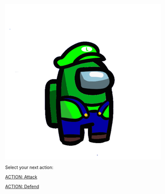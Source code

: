 ![sus](../../../img/why.png) 

Select your next action:  

[ACTION: Attack](../act2/attack2-2.md) 

[ACTION: Defend](../act2/guard2-2.md) 